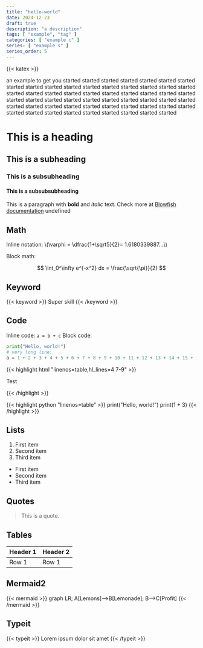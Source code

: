 ```yaml
---
title: "hello-world"
date: 2024-12-23
draft: true
description: "a description"
tags: [ "example", "tag" ]
categories: [ "example c" ]
series: [ "example s" ]
series_order: 5
---
```

{{< katex >}}

an example to get you started started started started started started started started started started started started started started started started started started started started started started started started started started started started started started started started started started started started started started started started started started started started started started started started started started started started started started started started

# This is a heading

## This is a subheading

### This is a subsubheading

#### This is a subsubsubheading

This is a paragraph with **bold** and *italic* text.
Check more at [Blowfish documentation](https://blowfish.page/)
undefined

## Math

Inline notation: \\(\varphi = \dfrac{1+\sqrt5}{2}= 1.6180339887…\\)

Block math:

$$
\int_0^\infty e^{-x^2} dx = \frac{\sqrt{\pi}}{2}
$$

## Keyword
{{< keyword >}} Super skill {{< /keyword >}}

## Code

Inline code: `a = b + c`
Block code:

```python
print("Hello, world!")
# very long line:
a = 1 + 2 + 3 + 4 + 5 + 6 + 7 + 8 + 9 + 10 + 11 + 12 + 13 + 14 + 15 + 16 + 17 + 18 + 19 + 20 + 21
```

{{< highlight html "linenos=table,hl_lines=4 7-9" >}}

<!DOCTYPE html>
<html lang="en">
<head>
  <meta charset="utf-8">
  <title>Example HTML5 Document</title>
</head>
<body>
  <p>Test</p>
</body>
</html>
{{< /highlight >}}

{{< highlight python "linenos=table" >}}
print("Hello, world!")
print(1 + 3)
{{< /highlight >}}

## Lists

1. First item
2. Second item
3. Third item

- First item
- Second item
- Third item

## Quotes

> This is a quote.

## Tables

| Header 1 | Header 2 |
|----------|----------|
| Row 1    | Row 1    |

## Mermaid2

{{< mermaid >}}
graph LR;
A[Lemons]-->B[Lemonade];
B-->C[Profit]
{{< /mermaid >}}

## Typeit

{{< typeit >}}
Lorem ipsum dolor sit amet 
{{< /typeit >}}